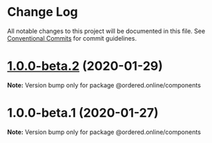 # Change Log

All notable changes to this project will be documented in this file.
See [Conventional Commits](https://conventionalcommits.org) for commit guidelines.

# [1.0.0-beta.2](https://github.com/ordered-online/apps/compare/v1.0.0-beta.1...v1.0.0-beta.2) (2020-01-29)

**Note:** Version bump only for package @ordered.online/components





# 1.0.0-beta.1 (2020-01-27)

**Note:** Version bump only for package @ordered.online/components
